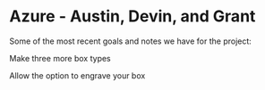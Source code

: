 # Azure - Austin, Devin, and Grant
Some of the most recent goals and notes we have for the project: 

Make three more box types 

Allow the option to engrave your box
